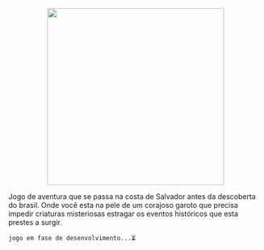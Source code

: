  <p align="center">
  <img src="https://github.com/senhorN/Brazil_Time_Odyssey/assets/90424448/3831ab81-0290-42a1-aaae-314f96810a4b" width="350">
</p>


<p> Jogo de aventura que se passa na costa de Salvador antes da descoberta do brasil. Onde você esta na pele de um corajoso garoto que precisa impedir criaturas misteriosas estragar os eventos históricos que esta prestes a surgir. </p> 

`jogo em fase de desenvolvimento...⏳`
